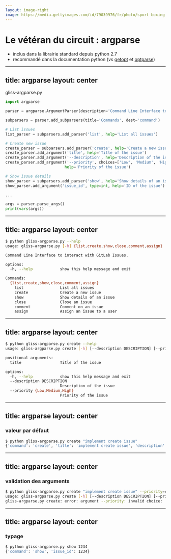 ```yaml
---
layout: image-right
image: https://media.gettyimages.com/id/79039976/fr/photo/sport-boxing-tommy-farr-the-former-british-and-empire-heavyweight-champion-in-training-for-his.jpg?s=612x612&w=0&k=20&c=-Jnzijv7PNRHkIZ02UE4Xbpxs4co359UNVqwqWEa3z8=
---
```


# Le vétéran du circuit : **argparse**

- inclus dans la librairie standard depuis python 2.7
- recommandé dans la documentation python (vs [getopt](https://docs.python.org/3/library/getopt.html#module-getopt) et [optparse](https://docs.python.org/3/library/optparse.html))

---
title: argparse
layout: center
---

gliss-argparse.py
```python
import argparse

parser = argparse.ArgumentParser(description='Command Line Interface to interact with GitLab Issues.')

subparsers = parser.add_subparsers(title='Commands', dest='command')

# List issues
list_parser = subparsers.add_parser('list', help='List all issues')

# Create new issue
create_parser = subparsers.add_parser('create', help='Create a new issue')
create_parser.add_argument('title', help='Title of the issue')
create_parser.add_argument('--description', help='Description of the issue')
create_parser.add_argument('--priority', choices=['Low', 'Medium', 'High'], default='Low', 
                          help='Priority of the issue')

# Show issue details
show_parser = subparsers.add_parser('show', help='Show details of an issue')
show_parser.add_argument('issue_id', type=int, help='ID of the issue')

...

args = parser.parse_args()
print(vars(args))
```

---
title: argparse
layout: center
---

```sh
$ python gliss-argparse.py --help
usage: gliss-argparse.py [-h] {list,create,show,close,comment,assign} ...

Command Line Interface to interact with GitLab Issues.

options:
  -h, --help            show this help message and exit

Commands:
  {list,create,show,close,comment,assign}
    list                List all issues
    create              Create a new issue
    show                Show details of an issue
    close               Close an issue
    comment             Comment on an issue
    assign              Assign an issue to a user
```

---
title: argparse
layout: center
---

```sh
$ python gliss-argparse.py create --help
usage: gliss-argparse.py create [-h] [--description DESCRIPTION] [--priority {Low,Medium,High}] title

positional arguments:
  title                 Title of the issue

options:
  -h, --help            show this help message and exit
  --description DESCRIPTION
                        Description of the issue
  --priority {Low,Medium,High}
                        Priority of the issue
```

---
title: argparse
layout: center
---

### valeur par défaut
```sh
$ python gliss-argparse.py create "implement create issue" 
{'command': 'create', 'title': 'implement create issue', 'description': None, 'priority': 'Low'}
```

---
title: argparse
layout: center
---
### validation des arguments
```sh
$ python gliss-argparse.py create "implement create issue" --priority=critical
usage: gliss-argparse.py create [-h] [--description DESCRIPTION] [--priority {Low,Medium,High}] title
gliss-argparse.py create: error: argument --priority: invalid choice: 'critical' (choose from 'Low', 'Medium', 'High')
```

---
title: argparse
layout: center
---
### typage
```sh
$ python gliss-argparse.py show 1234                                          
{'command': 'show', 'issue_id': 1234}
```

